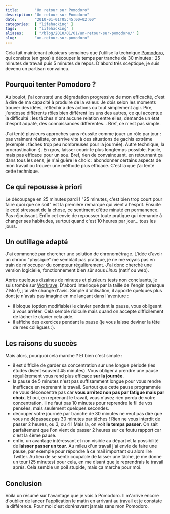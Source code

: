 ```yaml
---
title:       "Un retour sur Pomodoro"
description: "Un retour sur Pomodoro"
date:        "2010-01-01T05:45:00+02:00"
categories:  [ "lifehacking" ]
tags:        [ "lifehacking" ]
aliases:     [ "/blog/2010/01/01/un-retour-sur-pomodoro/" ]
slug:        "un-retour-sur-pomodoro"
---
```


Cela fait maintenant plusieurs semaines que j'utilise la technique [Pomodoro](http://www.pomodorotechnique.com/), qui consiste (en gros) à découper le temps par tranche de 30 minutes : 25 minutes de travail puis 5 minutes de repos. D'abord trés sceptique, je suis devenu un partisan convaincu.

Pourquoi tenter Pomodoro ?
--------------------------

Au boulot, j'ai constaté une dégradation progressive de mon efficacité, c'est à dire de ma capacité à produire de la valeur. Je dois selon les moments trouver des idées, réfléchir à des actions ou tout simplement agir. Pire, j'endosse différents rôles bien différent les uns des autres, ce qui accentue la difficulté : les tâches n'ont aucune relation entre elles, demande un état d'esprit adpaté, des connaissances différentes... Bref,  ce n'est pas simple.

J'ai tenté plusieurs approches sans réussite comme jouer un rôle par jour : pas vraiment réaliste, on arrive vite à des situations de gachis extrême (exemple : tâches trop peu nombreuses pour la journée). Autre technique, la procrastination :). En gros, laisser courir le plus longtemps possible. Facile, mais pas efficace pour un sou. Bref, rien de convainquant, en retournant ça dans tous les sens, je n'ai guère le choix : abondonner certains aspects de mon travail ou trouver une méthode plus efficace. C'est la que j'ai tenté cette technique.

Ce qui repousse à priori
------------------------

Le découpage en 25 minutes pardi ! "25 minutes, c'est bien trop court pour faire quoi que ce soit" est la première remarque qui vient à l'esprit. Ensuite le coté stressant de la chose, ce sentiment d'être minuté en permanence. Pas réjouissant. Enfin cet envie de repousser toute pratique qui demande à changer ses habitudes, surtout quand c'est 10 heures par jour... tous les jours.

Un outillage adapté
-------------------

J'ai commencé par chercher une solution de chronométrage. L'idée d'avoir un chrono "physique" me semblait pas pratique, je ne me voyais pas en train de m'occuper du compteur régulièrement. J'ai donc cherché une version logicielle, fonctionnement bien sûr sous *Linux* (natif ou web).

Après quelques dizaines de minutes et plusieurs tests non concluants, je suis tombé sur [Workrave](http://www.workrave.org/welcome/). D'abord interloqué par la taille de l'engin (presque 7 Mo !), j'ai vite changé d'avis. Simple d'utilisation, il apporte quelques plus dont je n'avais pas imaginé en me lançant dans l'aventure :

 * il bloque (option modifiable) le clavier pendant la pause, vous obligeant à vous arrêter. Cela semble ridicule mais quand on accepte difficilement de lâcher le clavier cela aide.
 * il affiche des exercices pendant la pause (je vous laisse deviner la tête de mes collègues :).

Les raisons du succès
---------------------

Mais alors, pourquoi cela marche ? Et bien c'est simple :

 * il est difficile de garder sa concentration sur une longue période (les études disent souvent 45 minutes). Vous obliger à prendre une pause régulièrement vous rend plus efficace **sur la journée**.
 * la pause de 5 minutes n'est pas suffisamment longue pour vous rendre inefficace en reprenant le travail. Surtout que cette pause programmée ne vous déconcentre pas car **vous arrêtez non pas par fatigue mais par choix**. Et oui, en reprenant le travail, vous n'avez rien perdu de votre concentration, il ne faut pas 10 minutes pour reprendre le fil de vos pensées, mais seulement quelques secondes.
 * découper votre journée par tranche de 30 minutes ne veut pas dire que vous ne dépassez pas 30 minutes par tâches ! Rien ne vous interdit de passer 2 heures, ou 3, ou 4 ! Mais la, on voit **le temps passer**. On sait parfaitement que l'on vient de passer 2 heures sur ce foutu rapport car c'est la 4ème pause.
 * enfin, un avantage intéressant et non visible au départ et la possibilité de **laisser passer un tour**. Au mileu d'un travail j'ai envie de faire une pause, par exemple pour répondre à ce mail important ou alors lire Twitter. Au lieu de se sentir coupable de laisser une tâche, je me donne un tour (25 minutes) pour cela, en me disant que je reprendrais le travail aprés. Cela semble un poil stupide, mais ça marche pour moi.

Conclusion
----------

Voila un résumé sur l'avantage que je vois à Pomodoro. Il m'arrive encore d'oublier de lancer l'application le matin en arrivant au travail et je constate la différence. Pour moi c'est dorénavant jamais sans mon Pomodoro.
